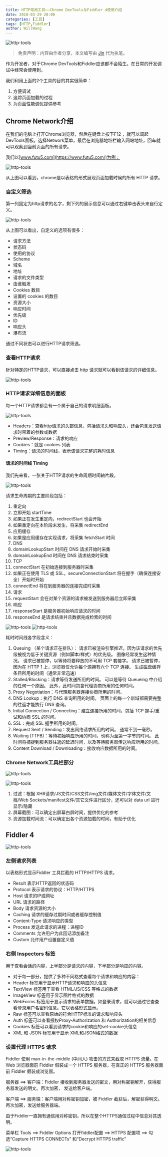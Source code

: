 ```yaml
---
title: HTTP常用工具——Chrome DevTools与Fiddler 4使用介绍
date: 2018-03-29 20:00
categories: [工具]
tags: [HTTP,Fiddler]
author: WillWang
---
```


![http-tools](/images/2018-03-29-http-tools/01.jpg)

> 免责声明：内容由作者分享，本文编写由 [Jin](/author/Jin) 代为执笔。

作为开发者，对于Chrome DevTools和Fiddler应该都不会陌生。在日常的开发调试中经常会使用到。

我们利用上面的2个工具的目的其实很简单：

1. 方便调试
2. 追踪页面加载的过程
3. 为页面性能调优提供参考

<!-- more -->

## Chrome Network介绍
在我们的电脑上打开Chrome浏览器，然后在键盘上按下F12 ，就可以调起DevTools面板。选择Network菜单，最后在浏览器地址栏输入网站地址，回车就可以观察到当前页面的所有请求。

我们以[www.futu5.com](https://www.futu5.com/)为例：


![http-tools](/images/2018-03-29-http-tools/02.jpg)

从上图可以看到，chrome是以表格的形式展现页面加载时候的所有 HTTP 请求。


### 自定义筛选
第一列固定为http请求的名字，剩下列的展示信息可以通过右键单击表头来自行定义。

![http-tools](/images/2018-03-29-http-tools/03.jpg)


从上图可以看出，自定义的选项有很多：

* 请求方法
* 状态码
* 使用的协议
* Scheme
* 域名
* 地址
* 请求的文件类型
* 由谁触发
* Cookies 数目
* 设置的 cookies 的数目
* 资源大小
* 响应时间
* 优先级
* ID
* 响应头
* 瀑布流

通过不同状态可以进行HTTP请求筛选。


### 查看HTTP请求
针对特定的HTTP请求，可以直接点击 http 请求就可以看到该请求的详细信息。

![http-tools](/images/2018-03-29-http-tools/04.jpg)


### HTTP请求详细信息的面板
每一个HTTP请求都会有一个属于自己的请求明细面板。

![http-tools](/images/2018-03-29-http-tools/05.jpg)

* Headers：查看http请求的头部信息，包括请求头和响应头，还会包含发送请求时带着的参数或数据
* Preview/Response：请求的响应
* Cookies：就是 cookies 列表
* Timing：请求的时间线，表示该请求完整的耗时信息


#### 请求的时间线 Timing
我们先来看，一张关于HTTP请求的生命周期时间轴片段。

![http-tools](/images/2018-03-29-http-tools/06.jpg)

请求生命周期的主要阶段包括：

1. 重定向
2. 立即开始 startTime
3. 如果正在发生重定向，redirectStart 也会开始
4. 如果重定向在本阶段末发生，将采集 redirectEnd
5. 应用缓存
6. 如果是应用缓存在实现请求，将采集 fetchStart 时间
7. DNS
8. domainLookupStart 时间在 DNS 请求开始时采集
9. domainLookupEnd 时间在 DNS 请求结束时采集
10. TCP
11. connectStart 在初始连接到服务器时采集
12. 如果正在使用 TLS 或 SSL，secureConnectionStart 将在握手（确保连接安全）开始时开始
13. connectEnd 将在到服务器的连接完成时采集
14. 请求
15. requestStart 会在对某个资源的请求被发送到服务器后立即采集
16. 响应
17. responseStart 是服务器初始响应请求的时间
18. responseEnd 是请求结束并且数据完成检索的时间

![http-tools](/images/2018-03-29-http-tools/07.jpg)
![http-tools](/images/2018-03-29-http-tools/08.jpg)

耗时时间线各字段含义：

1. Queuing （某个请求正在排队）：
请求已被渲染引擎推迟，因为该请求的优先级被视为低于关键资源（例如脚本/样式）的优先级。 图像经常发生这种情况。
请求已被暂停，以等待将要释放的不可用 TCP 套接字。
请求已被暂停，因为在 HTTP 1 上，浏览器仅允许每个源拥有六个 TCP 连接。
生成磁盘缓存条目所用的时间（通常非常迅速）
2. Stalled/Blocking：请求等待发送所用的时间。 可以是等待 Queueing 中介绍的任何一个原因。 此外，此时间包含代理协商所用的任何时间。
3. Proxy Negotiation：与代理服务器连接协商所用的时间。
4. DNS Lookup：执行 DNS 查询所用的时间。 页面上的每一个新域都需要完整的往返才能执行 DNS 查询。
5. Initial Connection / Connecting：建立连接所用的时间，包括 TCP 握手/重试和协商 SSL 的时间。
6. SSL：完成 SSL 握手所用的时间。
7. Request Sent / Sending：发出网络请求所用的时间。 通常不到一毫秒。
8. Waiting (TTFB)：等待初始响应所用的时间，也称为至第一字节的时间。 此时间将捕捉到服务器往返的延迟时间，以及等待服务器传送响应所用的时间。
9. Content Download / Downloading：接收响应数据所用的时间。


### Chrome Network工具栏部分
![http-tools](/images/2018-03-29-http-tools/09.jpg)


![http-tools](/images/2018-03-29-http-tools/10.jpg)

1. 过滤：根据 XHR请求/JS文件/CSS文件/img文件/媒体文件/字体文件/文档/Web Sockets/manifest文件/其它文件进行区分，还可以对 data url 进行显示/隐藏
2. 屏幕截图：可以确定出屏幕白屏时间，提供优化的参考
3. 资源加载时间流：可以确定出各个资源加载的时间，有助于优化



## Fiddler 4

![http-tools](/images/2018-03-29-http-tools/11.jpg)

### 左侧请求列表
以表格形式显示Fiddler 工具拦截的 HTTP/HTTPS 请求。

* Result 表示HTTP返回的状态码
* Protocol 表示请求的协议：HTTP/HTTPS
* Host 请求的IP或网址
* URL 请求的路径
* Body 请求资源的大小
* Caching 请求的缓存过期时间或者缓存控制值
* Content-Type 请求响应的类型
* Process 发送此请求的进程：进程ID
* Comments 允许用户为此回话添加备注
* Custom 允许用户设置自定义值

### 右侧 Inspectors 标签
用于查看会话的内容，上半部分是请求的内容，下半部分是响应的内容。

* 对于每一部分，提供了多种不同格式查看每个请求和响应的内容：
* Header 标签用于显示HTTP请求和响应的头信息
* TextView 标签用于查看 HTML/JS/CSS 等格式的数据
* ImageView 标签用于显示图片格式的数据
* WebForms 标签用于显示请求的表单数据。如登录请求，就可以通过它查查看登录用户名密码信息。它以表格形式显示。
* Raw 标签可以查看原始的符合HTTP标准的请求和响应头
* Auth 标签可以查看授权Proxy-Authorization 和 Authorization的相关信息
* Cookies 标签可以看到请求的cookie和响应的set-cookie头信息
* XML 和 JSON 标签用于显示 XML和JSON格式的数据

### 设置代理 HTTPS 请求
Fiddler 使用 man-in-the-middle (中间人) 攻击的方式来截取 HTTPS 流量。在 Web 浏览器面前 Fiddler 假装成一个 HTTPS 服务器，在真正的 HTTPS 服务器面前 Fiddler 假装成浏览器。

服务器 ==> 客户端：Fiddler 接收到服务器发送的密文，用对称密钥解开，获得服务器发送的明文。再次加密， 发送给客户端。

客户端 ==> 服务端：客户端用对称密钥加密，被 Fiddler 截获后，解密获得明文。再次加密，发送给服务器端。

由于Fiddler一直拥有通信用对称密钥，所以在整个HTTPS通信过程中信息对其透明。


菜单栏 Tools ==> Fiddler Options 打开fiddler配置 ==> HTTPS 配置项 ==> 勾选“Capture HTTPS CONNECTs” 和“Decrypt HTTPS traffic”

![http-tools](/images/2018-03-29-http-tools/12.jpg)